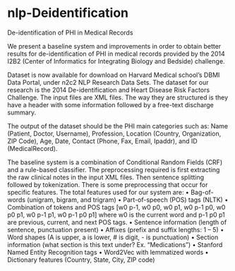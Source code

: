 # nlp-Deidentification
De-identification of PHI in Medical Records

We present a baseline system and improvements in order to obtain better results for de-identification of PHI in medical records provided by the 2014 I2B2 (Center of Informatics for Integrating Biology and Bedside) challenge. 

Dataset is now available for download on Harvard Medical school’s DBMI Data Portal, under n2c2 NLP Research Data Sets. The dataset for our research is the 2014 De-identification and Heart Disease Risk Factors Challenge. The input files are XML files. The way they are structured is they have a header with some information followed by a free-text discharge summary. 

The output of the dataset should be the PHI main categories such as: Name (Patient, Doctor, Username), Profession, Location (Country, Organization, ZIP Code), Age, Date, Contact (Phone, Fax, Email, Ipaddr), and ID (MedicalRecord).

The baseline system is a combination of Conditional Random Fields (CRF) and a rule-based classifier. The preprocessing required is first extracting the raw clinical notes in the input XML files. Then sentence splitting followed by tokenization. There is some preprocessing that occur for specific features. The total features used for our system are:
•	Bag-of-words (unigram, bigram, and trigram)
•	Part-of-speech (POS) tags (NLTK) 
•	Combination of tokens and POS tags [w0 p-1, w0 p0, w0 p1, w0 p-1 p0, w0 p0 p1, w0 p-1 p1, w0 p-1 p0 p1] where w0 is the current word and p-1 p0 p1 are previous, current, and next POS tags.
•	Sentence information (length of sentence, punctuation present)
•	Affixes (prefix and suffix lengths: 1 – 5)
•	Word shapes (A is upper, a is lower, # is digit, - is punctuation)
•	Section information (what section is this text under? Ex. “Medications”)
•	Stanford Named Entity Recognition tags
•	Word2Vec with lemmatized words
•	Dictionary features (Country, State, City, ZIP code)

